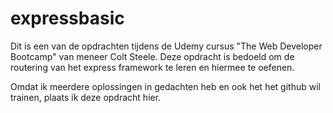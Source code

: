 # expressbasic

Dit is een van de opdrachten tijdens de Udemy cursus "The Web Developer Bootcamp" van meneer Colt Steele. Deze opdracht is bedoeld om de routering van het express framework te leren en hiermee te oefenen.

Omdat ik meerdere oplossingen in gedachten heb en ook het het github wil trainen, plaats ik deze opdracht hier.
